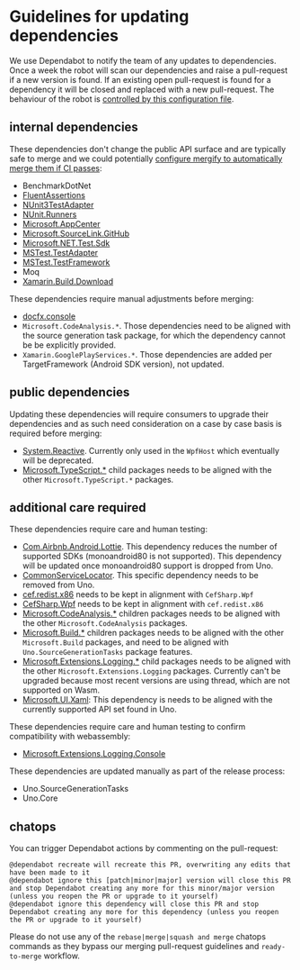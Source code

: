 # Guidelines for updating dependencies

We use Dependabot to notify the team of any updates to dependencies. Once a week the robot will scan our dependencies and raise a pull-request if a new version is found. If an existing open pull-request is found for a dependency it will be closed and replaced with a new pull-request. The behaviour of the robot is [controlled by this configuration file](https://github.com/unoplatform/Uno/blob/master/.dependabot/config.yml).

## internal dependencies

These dependencies don't change the public API surface and are typically safe to merge and we could potentially [configure mergify to automatically merge them if CI passes](https://medium.com/mergify/merging-bots-pull-requests-automatically-548ed0b4a424):

- BenchmarkDotNet
- [FluentAssertions](https://github.com/unoplatform/uno/pull/1196)
- [NUnit3TestAdapter](https://github.com/unoplatform/uno/pull/1455)
- [NUnit.Runners](https://github.com/unoplatform/uno/pull/1122)
- [Microsoft.AppCenter](https://github.com/unoplatform/uno/pull/1175)
- [Microsoft.SourceLink.GitHub](https://github.com/unoplatform/uno/pull/1204)
- [Microsoft.NET.Test.Sdk](https://github.com/unoplatform/uno/pull/1203)
- [MSTest.TestAdapter](https://github.com/unoplatform/uno/pull/1126)
- [MSTest.TestFramework](https://github.com/unoplatform/uno/pull/1128)
- Moq
- [Xamarin.Build.Download](https://github.com/unoplatform/uno/pull/1123)

These dependencies require manual adjustments before merging:

- [docfx.console](https://github.com/unoplatform/Uno/pull/1082/commits/c222caf8c23b35e19f6b33cd624cbfa714250bfe)
- `Microsoft.CodeAnalysis.*`. Those dependencies need to be aligned with the source generation task package, for which the dependency cannot be be explicitly provided.
- `Xamarin.GooglePlayServices.*`. Those dependencies are added per TargetFramework (Android SDK version), not updated.

## public dependencies

Updating these dependencies will require consumers to upgrade their dependencies and as such need consideration on a case by case basis is required before merging:

- [System.Reactive](https://github.com/unoplatform/uno/pull/1170#pullrequestreview-256670600). Currently only used in the `WpfHost` which eventually will be deprecated.
- [Microsoft.TypeScript.*](https://github.com/unoplatform/uno/pull/1129) child packages needs to be aligned with the other `Microsoft.TypeScript.*` packages.

## additional care required

These dependencies require care and human testing:

- [Com.Airbnb.Android.Lottie](https://github.com/unoplatform/uno/pull/1201#issuecomment-511499023). This dependency reduces the number of supported SDKs (monoandroid80 is not supported). This dependency will be updated once monoandroid80 support is dropped from Uno.
- [CommonServiceLocator](https://github.com/unoplatform/uno/pull/1174#issuecomment-507659717). This specific dependency needs to be removed from Uno.
- [cef.redist.x86](https://github.com/unoplatform/uno/pull/1173#issuecomment-507662267) needs to be kept in alignment with `CefSharp.Wpf`
- [CefSharp.Wpf](https://github.com/unoplatform/uno/pull/1173#issuecomment-507662267) needs to be kept in alignment with `cef.redist.x86`
- [Microsoft.CodeAnalysis.*](https://github.com/unoplatform/uno/pull/1169) children packages needs to be aligned with the other `Microsoft.CodeAnalysis` packages.
- [Microsoft.Build.*](https://github.com/unoplatform/uno/pull/1169) children packages needs to be aligned with the other `Microsoft.Build` packages, and need to be aligned with `Uno.SourceGenerationTasks` package features.
- [Microsoft.Extensions.Logging.*](https://github.com/unoplatform/uno/pull/1108/files#r300432589) child packages needs to be aligned with the other `Microsoft.Extensions.Logging` packages. Currently can't be upgraded because most recent versions are using thread, which are not supported on Wasm.
- [Microsoft.UI.Xaml](https://github.com/unoplatform/uno/pull/1503): This dependency is needs to be aligned with the currently supported API set found in Uno.

These dependencies require care and human testing to confirm compatibility with webassembly:

- [Microsoft.Extensions.Logging.Console](https://github.com/unoplatform/Uno/pull/894#issuecomment-495046929)

These dependencies are updated manually as part of the release process:

- Uno.SourceGenerationTasks
- Uno.Core

## chatops

You can trigger Dependabot actions by commenting on the pull-request:

```
@dependabot recreate will recreate this PR, overwriting any edits that have been made to it
@dependabot ignore this [patch|minor|major] version will close this PR and stop Dependabot creating any more for this minor/major version (unless you reopen the PR or upgrade to it yourself)
@dependabot ignore this dependency will close this PR and stop Dependabot creating any more for this dependency (unless you reopen the PR or upgrade to it yourself)
```

Please do not use any of the `rebase|merge|squash and merge` chatops commands as they bypass our merging pull-request guidelines and `ready-to-merge` workflow.
